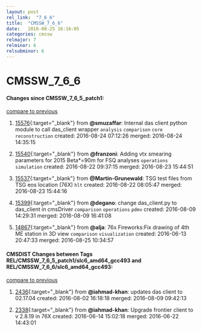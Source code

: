 ```yaml
---
layout: post
rel_link:  "7_6_6"
title:  "CMSSW_7_6_6"
date:   2016-08-25 16:16:05
categories: cmssw
relmajor: 7
relminor: 6
relsubminor: 6
---
```


# CMSSW_7_6_6
#### Changes since CMSSW_7_6_5_patch1:

[compare to previous](https://github.com/cms-sw/cmssw/compare/CMSSW_7_6_5_patch1...CMSSW_7_6_6)



1. [15576](http://github.com/cms-sw/cmssw/pull/15576){:target="_blank"}  from **@smuzaffar**: Internal das client python module to call das_client wrapper `analysis`  `comparison`  `core`  `reconstruction`  created: 2016-08-24 07:12:26 merged: 2016-08-24 14:35:15

2. [15540](http://github.com/cms-sw/cmssw/pull/15540){:target="_blank"}  from **@franzoni**: Adding vtx smearing parameters for 2015 Beta*=90m for FSQ analyses `operations`  `simulation`  created: 2016-08-22 09:37:15 merged: 2016-08-23 15:44:51

3. [15537](http://github.com/cms-sw/cmssw/pull/15537){:target="_blank"}  from **@Martin-Grunewald**: TSG test files from TSG eos location (76X) `hlt`  created: 2016-08-22 08:05:47 merged: 2016-08-23 15:44:16

4. [15399](http://github.com/cms-sw/cmssw/pull/15399){:target="_blank"}  from **@degano**: change das_client.py to das_client in cmsDriver `comparison`  `operations`  `pdmv`  created: 2016-08-09 14:29:31 merged: 2016-08-09 16:41:08

5. [14867](http://github.com/cms-sw/cmssw/pull/14867){:target="_blank"}  from **@alja**: 76x Fireworks:Fix drawing of 4th ME station in 3D view `comparison`  `visualization`  created: 2016-06-13 20:47:33 merged: 2016-08-25 10:34:57

#### CMSDIST Changes between Tags REL/CMSSW_7_6_5_patch1/slc6_amd64_gcc493 and REL/CMSSW_7_6_6/slc6_amd64_gcc493:

[compare to previous](https://github.com/cms-sw/cmsdist/compare/REL/CMSSW_7_6_5_patch1/slc6_amd64_gcc493...REL/CMSSW_7_6_6/slc6_amd64_gcc493)



1. [2436](http://github.com/cms-sw/cmsdist/pull/2436){:target="_blank"}  from **@iahmad-khan**: updates das client to 02.17.04 created: 2016-08-02 16:18:18 merged: 2016-08-09 09:42:13

2. [2338](http://github.com/cms-sw/cmsdist/pull/2338){:target="_blank"}  from **@iahmad-khan**: Upgrade frontier client to v 2.8.19 in 76X created: 2016-06-14 15:02:18 merged: 2016-06-22 14:43:01
